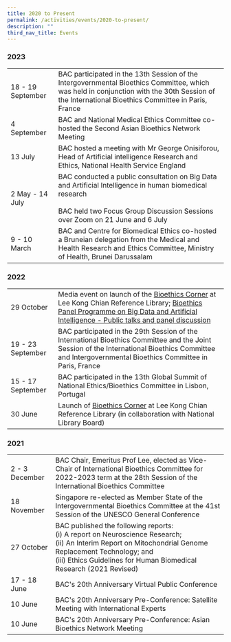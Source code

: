 ```yaml
---
title: 2020 to Present
permalink: /activities/events/2020-to-present/
description: ""
third_nav_title: Events
---
```

### **2023**

<table class="table-v">
	<tbody><tr>
		<td>18 - 19 September</td>
		<td>BAC participated in the 13th Session of the Intergovernmental Bioethics Committee, which was held in conjunction with the 30th Session of the International Bioethics Committee in Paris, France</td>
	</tr>
	<tr>
		<td>4 September</td>
		<td>BAC and National Medical Ethics Committee co-hosted the Second Asian Bioethics Network Meeting</td>
	</tr>
	<tr>
		<td>13 July</td>
		<td>BAC hosted a meeting with Mr George Onisiforou, Head of Artificial intelligence Research and Ethics, National Health Service England</td>
	</tr>
	<tr>
		<td>2 May - 14 July</td>
		<td>BAC conducted a public consultation on Big Data and Artificial Intelligence in human biomedical research<br>
	<br>
		BAC held two Focus Group Discussion Sessions over Zoom on 21 June and 6 July</td>
	</tr>
	<tr>
		<td>9 - 10 March</td>
		<td>BAC and Centre for Biomedical Ethics co-hosted a Bruneian delegation from the Medical and Health Research and Ethics Committee, Ministry of Health, Brunei Darussalam</td>
	</tr>
	</tbody></table>


### **2022**

<table class="table-v">
	<tbody><tr>
		<td>29 October</td>
		<td>Media event on launch of the <a href="https://www.bioethics-singapore.org/bioethicscorner/">Bioethics Corner</a> at Lee Kong Chian Reference Library; <a href="https://www.bioethics-singapore.org/bioethicspanelprogrammeonbigdataandartificialintelligence/">Bioethics Panel Programme on Big Data and Artificial Intelligence - Public talks and panel discussion</a> </td>
	</tr>
	<tr>
		<td>19 - 23 September</td>
		<td>BAC participated in the 29th Session of the International Bioethics Committee and the Joint Session of the International Bioethics Committee and Intergovernmental Bioethics Committee in Paris, France</td>
	</tr>
	<tr>
		<td>15 - 17 September</td>
		<td>BAC participated in the 13th Global Summit of National Ethics/Bioethics Committee in Lisbon, Portugal</td>
	</tr>
	<tr>
		<td>30 June</td>
		<td>Launch of <a href="https://www.bioethics-singapore.org/bioethicscorner/">Bioethics Corner</a> at Lee Kong Chian Reference Library (in collaboration with National Library Board)</td>
	</tr>
	</tbody></table>

	
### 	**2021**

<table class="table-v">
	<tbody><tr>
		<td>2 - 3 December</td>
		<td>BAC Chair, Emeritus Prof Lee, elected as Vice-Chair of International Bioethics Committee for 2022-2023 term at the 28th Session of the International Bioethics Committee</td>
	</tr>
	<tr>
		<td>18 November</td>
		<td>Singapore re-elected as Member State of the Intergovernmental Bioethics Committee at the 41st Session of the UNESCO General Conference</td>
	</tr>
	<tr>
		<td>27 October</td>
		<td>BAC published the following reports:<br>
			(i) A report on Neuroscience Research;<br>
			(ii) An Interim Report on Mitochondrial Genome Replacement Technology; and<br>
			(iii) Ethics Guidelines for Human Biomedical Research (2021 Revised)</td>
	</tr>
	<tr>
		<td>17 - 18 June</td>
		<td>BAC's 20th Anniversary Virtual Public Conference</td>
	</tr>
	<tr>
		<td>10 June</td>
		<td>BAC's 20th Anniversary Pre-Conference: Satellite Meeting with International Experts</td>
	</tr>
	<tr>
		<td>10 June</td>
		<td>BAC's 20th Anniversary Pre-Conference: Asian Bioethics Network Meeting</td>
	</tr>
	</tbody></table>
